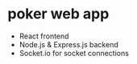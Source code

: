 # poker web app

- React frontend
- Node.js & Express.js backend
- Socket.io for socket connections
